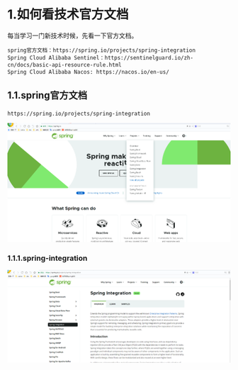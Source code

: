 # 1.如何看技术官方文档

每当学习一门新技术时候，先看一下官方文档。



```
spring官方文档：https://spring.io/projects/spring-integration
Spring Cloud Alibaba Sentinel：https://sentinelguard.io/zh-cn/docs/basic-api-resource-rule.html
Spring Cloud Alibaba Nacos: https://nacos.io/en-us/
```



## 1.1.spring官方文档

`https://spring.io/projects/spring-integration`

![](/static/image/微信截图_20201228091121.png)
### 1.1.1.spring-integration
![](/static/image/微信截图_20201228091152.png)



